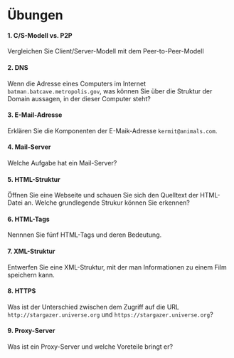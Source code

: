 # Übungen

#### 1. C/S-Modell vs. P2P
Vergleichen Sie Client/Server-Modell mit dem Peer-to-Peer-Modell


#### 2. DNS
Wenn die Adresse eines Computers im Internet `batman.batcave.metropolis.gov`, was können Sie über die Struktur der Domain aussagen, in der dieser Computer steht?


#### 3. E-Mail-Adresse
Erklären Sie die Komponenten der E-Maik-Adresse `kermit@animals.com`.


#### 4. Mail-Server
Welche Aufgabe hat ein Mail-Server?


#### 5. HTML-Struktur
Öffnen Sie eine Webseite und schauen Sie sich den Quelltext der HTML-Datei an. Welche grundlegende Strukur können Sie erkennen?


#### 6. HTML-Tags
Nennnen Sie fünf HTML-Tags und deren Bedeutung.


#### 7. XML-Struktur
Entwerfen Sie eine XML-Struktur, mit der man Informationen zu einem Film speichern kann.


#### 8. HTTPS
Was ist der Unterschied zwischen dem Zugriff auf die URL  `http://stargazer.universe.org` und `https://stargazer.universe.org`?


#### 9. Proxy-Server
Was ist ein Proxy-Server und welche Voreteile bringt er?

